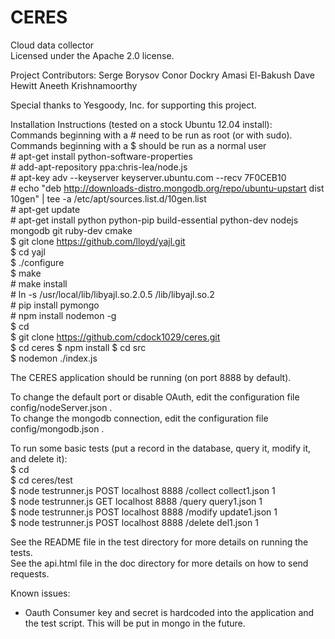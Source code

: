 CERES  
========  
  
Cloud data collector  
Licensed under the Apache 2.0 license. 

Project Contributors: 
Serge Borysov
Conor Dockry
Amasi El-Bakush
Dave Hewitt
Aneeth Krishnamoorthy

Special thanks to Yesgoody, Inc. for supporting this project.

  
Installation Instructions (tested on a stock Ubuntu 12.04 install):  
Commands beginning with a # need to be run as root (or with sudo).  Commands beginning with a $ should be run as a normal user  
    # apt-get install python-software-properties  
    # add-apt-repository ppa:chris-lea/node.js  
    # apt-key adv --keyserver keyserver.ubuntu.com --recv 7F0CEB10  
    # echo "deb http://downloads-distro.mongodb.org/repo/ubuntu-upstart dist 10gen" | tee -a /etc/apt/sources.list.d/10gen.list  
    # apt-get update  
    # apt-get install python python-pip build-essential python-dev nodejs mongodb git ruby-dev cmake  
    $ git clone https://github.com/lloyd/yajl.git  
    $ cd yajl  
    $ ./configure  
    $ make  
    # make install  
    # ln -s /usr/local/lib/libyajl.so.2.0.5 /lib/libyajl.so.2  
    # pip install pymongo  
    # npm install nodemon -g  
    $ cd  
    $ git clone https://github.com/cdock1029/ceres.git  
    $ cd ceres
    $ npm install
    $ cd src  
    $ nodemon ./index.js  
  
The CERES application should be running (on port 8888 by default).  
  
To change the default port or disable OAuth, edit the configuration file config/nodeServer.json .  
To change the mongodb connection, edit the configuration file config/mongodb.json .  
  
To run some basic tests (put a record in the database, query it, modify it, and delete it):  
    $ cd  
    $ cd ceres/test  
    $ node testrunner.js POST localhost 8888 /collect collect1.json 1  
    $ node testrunner.js GET localhost 8888 /query query1.json 1  
    $ node testrunner.js POST localhost 8888 /modify update1.json 1  
    $ node testrunner.js POST localhost 8888 /delete del1.json 1  
      
See the README file in the test directory for more details on running the tests.  
See the api.html file in the doc directory for more details on how to send requests.  
  
Known issues:  
- Oauth Consumer key and secret is hardcoded into the application and the test script.  This will be put in mongo in the future.  
  

